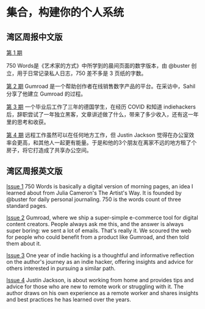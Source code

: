 # 集合，构建你的个人系统


## 湾区周报中文版

[第 1 期](https://usistem.com/zh/the-bay-area/the-bay-area-weekly-01/)

750 Words是《艺术家的方式》中所学到的晨间页面的数字版本，由 @buster 创立，用于日常记录私人日志，750 差不多是 3 页纸的字数。

[第 2 期](https://usistem.com/zh/the-bay-area/the-bay-area-weekly-02/)
Gumroad 是一个帮助创作者在线销售数字产品的平台。在采访中，Sahil 分享了他建立 Gumroad 的过程。

[第 3 期](https://usistem.com/zh/the-bay-area/the-bay-area-weekly-03/)
一个毕业后工作了三年的德国学生，在经历 COVID 和知道 indiehackers 后，辞职尝试了一年独立黑客，文章讲述做了什么，带来了多少收入，还有这一年里的思考和收获。

[第 4 期](https://usistem.com/zh/the-bay-area/the-bay-area-weekly-04/)
远程工作虽然可以在任何地方工作，但 Justin Jackson 觉得在办公室效率会更高，和其他人一起更有能量。于是和他的3个朋友在离家不远的地方租了个房子，将它打造成了共享办公空间。

## 湾区周报英文版

[Issue 1](https://usistem.com/en/the-bay-area/the-bay-area-weekly-01/)
750 Words is basically a digital version of morning pages, an idea I learned about from Julia Cameron's The Artist's Way. It is founded by @buster for daily personal journaling. 750 is the words count of three standard pages. 

[Issue 2](https://usistem.com/en/the-bay-area/the-bay-area-weekly-02/)
Gumroad, where we ship a super-simple e-commerce tool for digital content creators. People always ask me this, and the answer is always super boring: we sent a lot of emails. That's really it. We scoured the web for people who could benefit from a product like Gumroad, and then told them about it.

[Issue 3](https://usistem.com/en/the-bay-area/the-bay-area-weekly-03/)
One year of indie hacking is a thoughtful and informative reflection on the author's journey as an indie hacker, offering insights and advice for others interested in pursuing a similar path.

[Issue 4](https://usistem.com/en/the-bay-area/the-bay-area-weekly-04/)
Justin Jackson, is about working from home and provides tips and advice for those who are new to remote work or struggling with it. The author draws on his own experience as a remote worker and shares insights and best practices he has learned over the years.
